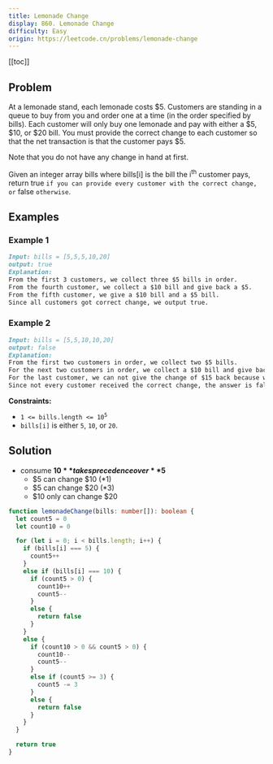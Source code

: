 ```yaml
---
title: Lemonade Change
display: 860. Lemonade Change
difficulty: Easy
origin: https://leetcode.cn/problems/lemonade-change
---
```


[[toc]]

## Problem

At a lemonade stand, each lemonade costs $5. Customers are standing in a queue to buy from you and order one at a time (in the order specified by bills). Each customer will only buy one lemonade and pay with either a $5, $10, or $20 bill. You must provide the correct change to each customer so that the net transaction is that the customer pays $5.

Note that you do not have any change in hand at first.

Given an integer array bills where bills[i] is the bill the i<sup>th</sup> customer pays, return true `if you can provide every customer with the correct change, or` false `otherwise`.

## Examples

### Example 1

```md
Input: bills = [5,5,5,10,20]
output: true
Explanation:
From the first 3 customers, we collect three $5 bills in order.
From the fourth customer, we collect a $10 bill and give back a $5.
From the fifth customer, we give a $10 bill and a $5 bill.
Since all customers got correct change, we output true.
```

### Example 2

```md
Input: bills = [5,5,10,10,20]
output: false
Explanation:
From the first two customers in order, we collect two $5 bills.
For the next two customers in order, we collect a $10 bill and give back a $5 bill.
For the last customer, we can not give the change of $15 back because we only have two $10 bills.
Since not every customer received the correct change, the answer is false.
```

**Constraints:**

- <code>1 <= bills.length <= 10<sup>5</sup></code>
- `bills[i]` is either `5`, `10`, or `20`.

## Solution

- consume **$10** takes precedence over **$5**
    - $5 can change $10 (*1)
    - $5 can change $20 (*3)
    - $10 only can change $20

```ts
function lemonadeChange(bills: number[]): boolean {
  let count5 = 0
  let count10 = 0

  for (let i = 0; i < bills.length; i++) {
    if (bills[i] === 5) {
      count5++
    }
    else if (bills[i] === 10) {
      if (count5 > 0) {
        count10++
        count5--
      }
      else {
        return false
      }
    }
    else {
      if (count10 > 0 && count5 > 0) {
        count10--
        count5--
      }
      else if (count5 >= 3) {
        count5 -= 3
      }
      else {
        return false
      }
    }
  }

  return true
}
```

